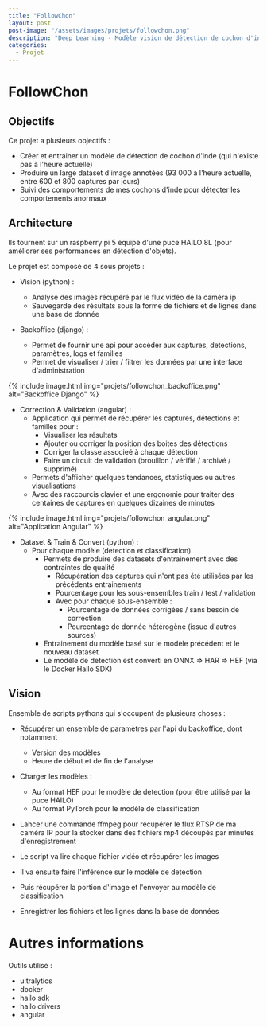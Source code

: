 ```yaml
---
title: "FollowChon"
layout: post  
post-image: "/assets/images/projets/followchon.png"  
description: "Deep Learning - Modèle vision de détection de cochon d'inde"  
categories:
  - Projet
---
```


# FollowChon

## Objectifs

Ce projet a plusieurs objectifs :
- Créer et entrainer un modèle de détection de cochon d'inde (qui n'existe pas à l'heure actuelle)  
- Produire un large dataset d'image annotées (93 000 à l'heure actuelle, entre 600 et 800 captures par jours)
- Suivi des comportements de mes cochons d'inde pour détecter les comportements anormaux

## Architecture

Ils tournent sur un raspberry pi 5 équipé d'une puce HAILO 8L (pour améliorer ses performances en détection d'objets).

Le projet est composé de 4 sous projets :
- Vision (python) : 
  - Analyse des images récupéré par le flux vidéo de la caméra ip
  - Sauvegarde des résultats sous la forme de fichiers et de lignes dans une base de donnée

- Backoffice (django) :
  - Permet de fournir une api pour accéder aux captures, detections, paramètres, logs et familles
  - Permet de visualiser / trier / filtrer les données par une interface d'administration

{% include image.html img="projets/followchon_backoffice.png" alt="Backoffice Django" %}

- Correction & Validation (angular) :
  - Application qui permet de récupérer les captures, détections et familles pour :
    - Visualiser les résultats
    - Ajouter ou corriger la position des boites des détections
    - Corriger la classe associeé à chaque détection
    - Faire un circuit de validation (brouillon / vérifié / archivé / supprimé)
  - Permets d'afficher quelques tendances, statistiques ou autres visualisations
  - Avec des raccourcis clavier et une ergonomie pour traiter des centaines de captures en quelques dizaines de minutes

{% include image.html img="projets/followchon_angular.png" alt="Application Angular" %}

- Dataset & Train & Convert (python) :
  - Pour chaque modèle (detection et classification)
    - Permets de produire des datasets d'entrainement avec des contraintes de qualité
      - Récupération des captures qui n'ont pas été utilisées par les précédents entrainements
      - Pourcentage pour les sous-ensembles train / test / validation
      - Avec pour chaque sous-ensemble :
        - Pourcentage de données corrigées / sans besoin de correction
        - Pourcentage de donnée hétérogène (issue d'autres sources)
    - Entrainement du modèle basé sur le modèle précédent et le nouveau dataset
    - Le modèle de detection est converti en ONNX => HAR => HEF (via le Docker Hailo SDK)
  
## Vision

Ensemble de scripts pythons qui s'occupent de plusieurs choses :

- Récupérer un ensemble de paramètres par l'api du backoffice, dont notamment
  - Version des modèles
  - Heure de début et de fin de l'analyse

- Charger les modèles :
    - Au format HEF pour le modèle de detection (pour être utilisé par la puce HAILO)
    - Au format PyTorch pour le modèle de classification

- Lancer une commande ffmpeg pour récupérer le flux RTSP de ma caméra IP pour la stocker dans des fichiers mp4 découpés par minutes d'enregistrement
- Le script va lire chaque fichier vidéo et récupérer les images

- Il va ensuite faire l'inférence sur le modèle de detection
- Puis récupérer la portion d'image et l'envoyer au modèle de classification
- Enregistrer les fichiers et les lignes dans la base de données

# Autres informations

Outils utilisé :
- ultralytics
- docker
- hailo sdk
- hailo drivers
- angular
